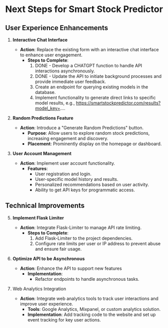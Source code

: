 # Next Steps for Smart Stock Predictor

## User Experience Enhancements

1. **Interactive Chat Interface**
   - **Action**: Replace the existing form with an interactive chat interface to enhance user engagement.
     - **Steps to Complete**:
       1. DONE - Develop a CHATGPT function to handle API interactions asynchronously.
       2. DONE - Update the API to initiate background processes and provide immediate user feedback.
       3. Create an endpoint for querying existing models in the database.
       4. Implement functionality to generate direct links to specific model results, e.g., https://smartstockpredictor.com/results?model_key=....

2. **Random Predictions Feature**
   - **Action**: Introduce a "Generate Random Predictions" button.
     - **Purpose**: Allow users to explore random stock predictions, increasing engagement and discovery.
     - **Placement**: Prominently display on the homepage or dashboard.

3. **User Account Management**
   - **Action**: Implement user account functionality.
     - **Features**:
       - User registration and login.
       - User-specific model history and results.
       - Personalized recommendations based on user activity.
       - Ability to get API keys for programmatic access.
     

## Technical Improvements

5. **Implement Flask Limiter**
   - **Action**: Integrate Flask-Limiter to manage API rate limiting.
     - **Steps to Complete**:
       1. Add Flask-Limiter to the project dependencies.
       2. Configure rate limits per user or IP address to prevent abuse and ensure fair usage.

6. **Optimize API to be Asynchronous**
   - **Action**: Enhance the API to support new features
     - **Implementation**:
       - Refactor endpoints to handle asynchronous tasks.

7. Web Analytics Integration
   - **Action**: Integrate web analytics tools to track user interactions and improve user experience.
     - **Tools**: Google Analytics, Mixpanel, or custom analytics solution.
     - **Implementation**: Add tracking code to the website and set up event tracking for key user actions.